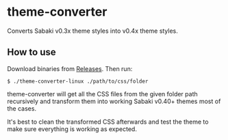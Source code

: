 # theme-converter

Converts Sabaki v0.3x theme styles into v0.4x theme styles.

## How to use

Download binaries from [Releases](https://github.com/SabakiHQ/theme-converter/releases). Then run:

~~~
$ ./theme-converter-linux ./path/to/css/folder
~~~

theme-converter will get all the CSS files from the given folder path recursively and transform them into working Sabaki v0.40+ themes most of the cases.

It's best to clean the transformed CSS afterwards and test the theme to make sure everything is working as expected.
